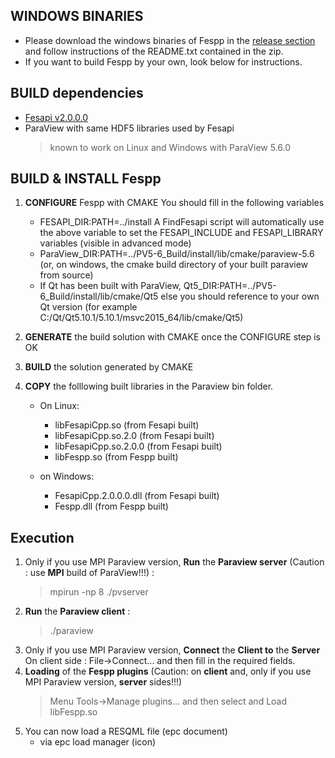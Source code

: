 ## WINDOWS BINARIES
- Please download the windows binaries of Fespp in the [release section](https://github.com/F2I-Consulting/fespp/releases) and follow instructions of the README.txt contained in the zip.
- If you want to build Fespp by your own, look below for instructions.

## BUILD dependencies
- [Fesapi v2.0.0.0](https://github.com/F2I-Consulting/fesapi/releases/tag/v2.0.0.0)
- ParaView with same HDF5 libraries used by Fesapi
	 > known to work on Linux and Windows with ParaView 5.6.0

## BUILD & INSTALL Fespp
1. **CONFIGURE** Fespp with CMAKE
You should fill in the following variables
   * FESAPI_DIR:PATH=../install
A FindFesapi script will automatically use the above variable to set the FESAPI_INCLUDE and FESAPI_LIBRARY variables (visible in advanced mode)
   * ParaView_DIR:PATH=../PV5-6_Build/install/lib/cmake/paraview-5.6 (or, on windows, the cmake build directory of your built paraview from source)
   * If Qt has been built with ParaView, Qt5_DIR:PATH=../PV5-6_Build/install/lib/cmake/Qt5 else you should reference to your own Qt version (for example C:/Qt/Qt5.10.1/5.10.1/msvc2015_64/lib/cmake/Qt5)
2. **GENERATE** the build solution with CMAKE once the CONFIGURE step is OK
3. **BUILD** the solution generated by CMAKE
4. **COPY** the folllowing built libraries in the Paraview bin folder.
 
	- On Linux:
	   - <span>libFesapiCpp.so</span> (from Fesapi built)
	   - libFesapiCpp.so.2.0 (from Fesapi built)
	   - libFesapiCpp.so.2.0.0 (from Fesapi built)
	   - <span>libFespp.so</span> (from Fespp built)
   
	- on Windows:
	   -  FesapiCpp.2.0.0.0.dll (from Fesapi built)
	   -  Fespp.dll (from Fespp built)

## Execution
1. Only if you use MPI Paraview version, **Run** the **Paraview server** (Caution : use **MPI** build of ParaView!!!) : 
	> mpirun -np 8 ./pvserver
2. **Run** the **Paraview client** : 
	> ./paraview
3. Only if you use MPI Paraview version, **Connect** the **Client to** the **Server**
On client side : File->Connect...  and then fill in the required fields.
4. **Loading** of the **Fespp plugins** (Caution: on **client** and, only if you use MPI Paraview version, **server** sides!!!)
	> Menu Tools->Manage plugins...
	> and then select and Load <span>libFespp.so</span>
5. You can now load a RESQML file (epc document)
	- via epc load manager (icon)
